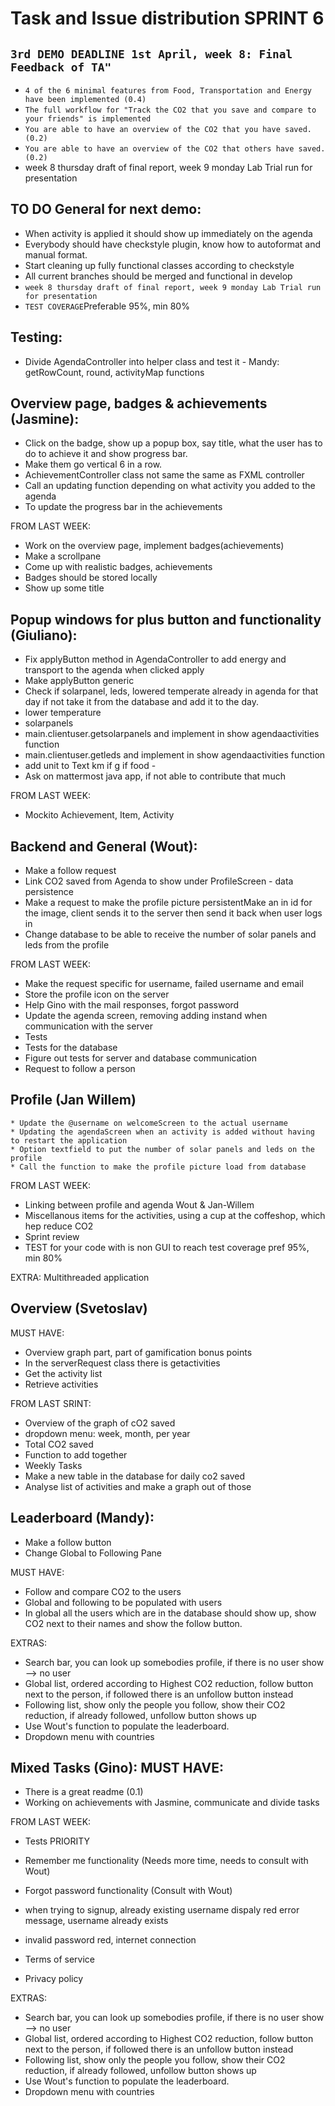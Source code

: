 # Task and Issue distribution SPRINT 6

## `3rd DEMO DEADLINE 1st April, week 8: Final Feedback of TA"`

* `4 of the 6 minimal features from Food, Transportation and Energy have been implemented (0.4)`
* `The full workflow for "Track the CO2 that you save and compare to your friends" is implemented`
* `You are able to have an overview of the CO2 that you have saved. (0.2)`
* `You are able to have an overview of the CO2 that others have saved. (0.2)`
* week 8 thursday draft of final report, week 9 monday Lab Trial run for presentation

## TO DO General for next demo:
* When activity is applied it should show up immediately on the agenda
* Everybody should have checkstyle plugin, know how to autoformat and manual format.
* Start cleaning up fully functional classes according to checkstyle
* All current branches should be merged and functional in develop
* `week 8 thursday draft of final report, week 9 monday Lab Trial run for presentation`
* `TEST COVERAGE`Preferable 95%, min 80%

## Testing:

* Divide AgendaController into helper class and test it - Mandy: getRowCount, round, activityMap functions

## Overview page, badges & achievements (Jasmine):
* Click on the badge, show up a popup box, say title, what the user has to do to achieve it and show progress bar.
* Make them go vertical 6 in a row.
* AchievementController class not same the same as FXML controller
* Call an updating function depending on what activity you added to the agenda
* To update the progress bar in the achievements


FROM LAST WEEK:

* Work on the overview page, implement badges(achievements)
* Make a scrollpane
* Come up with realistic badges, achievements
* Badges should be stored locally
* Show up some title


## Popup windows for plus button and functionality (Giuliano):

* Fix applyButton method in AgendaController to add energy and transport to the agenda when clicked apply
* Make applyButton generic
* Check if solarpanel, leds, lowered temperate already in agenda for that day if not take it from the database and add it to the day.
* lower temperature
* solarpanels
* main.clientuser.getsolarpanels and implement in show agendaactivities function
* main.clientuser.getleds and implement in show agendaactivities function
* add unit to Text km if g if food - 
* Ask on mattermost java app, if not able to contribute that much

FROM LAST WEEK:

* Mockito Achievement, Item, Activity

## Backend and General (Wout):

* Make a follow request
* Link CO2 saved from Agenda to show under ProfileScreen - data persistence
* Make a request to make the profile picture persistentMake an in id for the image, client sends it to the server then send it back when user logs in
* Change database to be able to receive the number of solar panels and leds from the profile

FROM LAST WEEK:

* Make the request specific for username, failed username and email
* Store the profile icon on the server
* Help Gino with the mail responses, forgot password
* Update the agenda screen, removing adding instand when communication with the server
* Tests
* Tests for the database
* Figure out tests for server and database communication
* Request to follow a person

## Profile (Jan Willem)

	* Update the @username on welcomeScreen to the actual username
	* Updating the agendaScreen when an activity is added without having to restart the application
	* Option textfield to put the number of solar panels and leds on the profile
	* Call the function to make the profile picture load from database

FROM LAST WEEK:

* Linking between profile and agenda Wout & Jan-Willem
* Miscellanous items for the activities, using a cup at the coffeshop, which hep reduce CO2
* Sprint review
* TEST for your code with is non GUI to reach test coverage pref 95%, min 80%

EXTRA: Multithreaded application

## Overview (Svetoslav)

MUST HAVE:
* Overview graph part, part of gamification bonus points
* In the serverRequest class there is getactivities
* Get the activity list
* Retrieve activities

FROM LAST SRINT:
* Overview of the graph of cO2 saved
* dropdown menu: week, month, per year
* Total CO2 saved
* Function to add together
* Weekly Tasks
* Make a new table in the database for daily co2 saved
* Analyse list of activities and make a graph out of those

## Leaderboard (Mandy):

* Make a follow button
* Change Global to Following Pane

MUST HAVE:	
* Follow and compare CO2 to the users	
* Global and following to be populated with users
* In global all the users which are in the database should show up, show CO2 next to their names and show the follow button.

EXTRAS:
* Search bar, you can look up somebodies profile, if there is no user show --> no user
* Global list, ordered according to Highest CO2 reduction, follow button next to the person, if followed there is an unfollow button instead
* Following list, show only the people you follow, show their CO2 reduction, if already followed, unfollow button shows up
* Use Wout's function to populate the leaderboard.
* Dropdown menu with countries


## Mixed Tasks (Gino): MUST HAVE:
* There is a great readme (0.1)
* Working on achievements with Jasmine, communicate and divide tasks

FROM LAST WEEK:

* Tests PRIORITY

* Remember me functionality (Needs more time, needs to consult with Wout)
* Forgot password functionality (Consult with Wout)
* when trying to signup, already existing username dispaly red error message, username already exists
* invalid password red, internet connection
* Terms of service
* Privacy policy

EXTRAS:
* Search bar, you can look up somebodies profile, if there is no user show --> no user
* Global list, ordered according to Highest CO2 reduction, follow button next to the person, if followed there is an unfollow button instead
* Following list, show only the people you follow, show their CO2 reduction, if already followed, unfollow button shows up
* Use Wout's function to populate the leaderboard.
* Dropdown menu with countries